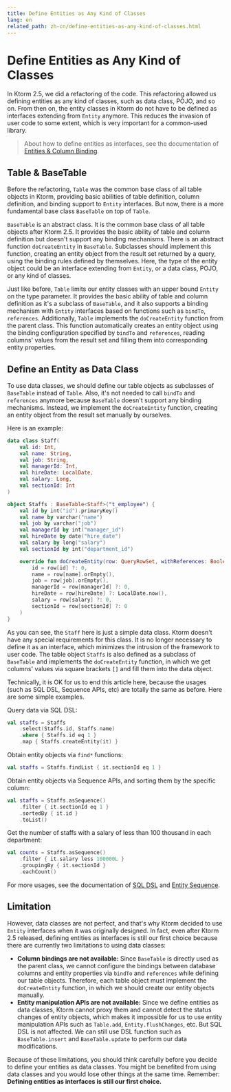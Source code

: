 ```yaml
---
title: Define Entities as Any Kind of Classes
lang: en
related_path: zh-cn/define-entities-as-any-kind-of-classes.html
---
```


# Define Entities as Any Kind of Classes

In Ktorm 2.5, we did a refactoring of the code. This refactoring allowed us defining entities as any kind of classes, such as data class, POJO, and so on. From then on, the entity classes in Ktorm do not have to be defined as interfaces extending from `Entity` anymore. This reduces the invasion of user code to some extent, which is very important for a common-used library. 

> About how to define entities as interfaces, see the documentation of [Entities & Column Binding](/en/entities-and-column-binding.html).

## Table & BaseTable

Before the refactoring, `Table` was the common base class of all table objects in Ktorm, providing basic abilities of table definition, column definition, and binding support to `Entity` interfaces. But now, there is a more fundamental base class `BaseTable` on top of `Table`. 

`BaseTable` is an abstract class. It is the common base class of all table objects after Ktorm 2.5. It provides the basic ability of table and column definition but doesn't support any binding mechanisms. There is an abstract function `doCreateEntity` in `BaseTable`. Subclasses should implement this function, creating an entity object from the result set returned by a query, using the binding rules defined by themselves. Here, the type of the entity object could be an interface extending from `Entity`, or a data class, POJO, or any kind of classes. 

Just like before, `Table` limits our entity classes with an upper bound `Entity` on the type parameter. It provides the basic ability of table and column definition as it's a subclass of `BaseTable`, and it also supports a binding mechanism with `Entity` interfaces based on functions such as `bindTo`, `references`. Additionally, `Table` implements the `doCreateEntity` function from the parent class. This function automatically creates an entity object using the binding configuration specified by `bindTo` and `references`, reading columns' values from the result set and filling them into corresponding entity properties. 

## Define an Entity as Data Class

To use data classes, we should define our table objects as subclasses of `BaseTable` instead of `Table`. Also, it's not needed to call `bindTo` and `references` anymore because `BaseTable` doesn't support any binding mechanisms. Instead, we implement the `doCreateEntity` function, creating an entity object from the result set manually by ourselves. 

Here is an example: 

```kotlin
data class Staff(
    val id: Int,
    val name: String,
    val job: String,
    val managerId: Int,
    val hireDate: LocalDate,
    val salary: Long,
    val sectionId: Int
)

object Staffs : BaseTable<Staff>("t_employee") {
    val id by int("id").primaryKey()
    val name by varchar("name")
    val job by varchar("job")
    val managerId by int("manager_id")
    val hireDate by date("hire_date")
    val salary by long("salary")
    val sectionId by int("department_id")

    override fun doCreateEntity(row: QueryRowSet, withReferences: Boolean) = Staff(
        id = row[id] ?: 0,
        name = row[name].orEmpty(),
        job = row[job].orEmpty(),
        managerId = row[managerId] ?: 0,
        hireDate = row[hireDate] ?: LocalDate.now(),
        salary = row[salary] ?: 0,
        sectionId = row[sectionId] ?: 0
    )
}
```

As you can see, the `Staff` here is just a simple data class. Ktorm doesn't have any special requirements for this class. It is no longer necessary to define it as an interface, which minimizes the intrusion of the framework to user code. The table object `Staffs` is also defined as a subclass of `BaseTable` and implements the `doCreateEntity` function, in which we get columns' values via square brackets `[]` and fill them into the data object. 

Technically, it is OK for us to end this article here, because the usages (such as SQL DSL, Sequence APIs, etc) are totally the same as before. Here are some simple examples. 

Query data via SQL DSL: 

```kotlin
val staffs = Staffs
    .select(Staffs.id, Staffs.name)
    .where { Staffs.id eq 1 }
    .map { Staffs.createEntity(it) }
```

Obtain entity objects via `find*` functions: 

```kotlin
val staffs = Staffs.findList { it.sectionId eq 1 }
```

Obtain entity objects via Sequence APIs, and sorting them by the specific column: 

```kotlin
val staffs = Staffs.asSequence()
    .filter { it.sectionId eq 1 }
    .sortedBy { it.id }
    .toList()
```

Get the number of staffs with a salary of less than 100 thousand in each department: 

```kotlin
val counts = Staffs.asSequence()
    .filter { it.salary less 100000L }
    .groupingBy { it.sectionId }
    .eachCount()
```

For more usages, see the documentation of [SQL DSL](/en/query.html) and [Entity Sequence](/en/entity-sequence.html). 

## Limitation

However, data classes are not perfect, and that's why Ktorm decided to use `Entity` interfaces when it was originally designed. In fact, even after Ktorm 2.5 released, defining entities as interfaces is still our first choice because there are currently two limitations to using data classes: 

- **Column bindings are not available:** Since `BaseTable` is directly used as the parent class, we cannot configure the bindings between database columns and entity properties via `bindTo` and `references` while defining our table objects. Therefore, each table object must implement the `doCreateEntity` function, in which we should create our entity objects manually. 
- **Entity manipulation APIs are not available:** Since we define entities as data classes, Ktorm cannot proxy them and cannot detect the status changes of entity objects, which makes it impossible for us to use entity manipulation APIs such as `Table.add`, `Entity.flushChanges`, etc. But SQL DSL is not affected. We can still use DSL function such as `BaseTable.insert` and `BaseTable.update` to perform our data modifications. 

Because of these limitations, you should think carefully before you decide to define your entities as data classes. You might be benefited from using data classes and you would lose other things at the same time. Remember: **Defining entities as interfaces is still our first choice.** 
